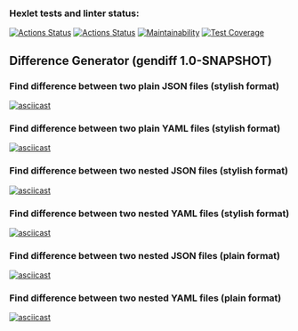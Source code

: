 ### Hexlet tests and linter status:
[![Actions Status](https://github.com/tim17d/java-project-71/actions/workflows/hexlet-check.yml/badge.svg)](https://github.com/tim17d/java-project-71/actions)
[![Actions Status](https://github.com/tim17d/java-project-71/actions/workflows/project-workflow.yml/badge.svg)](https://github.com/tim17d/java-project-71/actions)
[![Maintainability](https://api.codeclimate.com/v1/badges/4005218c212a5125d608/maintainability)](https://codeclimate.com/github/tim17d/java-project-71/maintainability)
[![Test Coverage](https://api.codeclimate.com/v1/badges/4005218c212a5125d608/test_coverage)](https://codeclimate.com/github/tim17d/java-project-71/test_coverage)

## Difference Generator (gendiff 1.0-SNAPSHOT)
### Find difference between two plain JSON files (stylish format)
[![asciicast](https://asciinema.org/a/DjdUwk62ET3f9bd2c2mgHwb3p.svg)](https://asciinema.org/a/DjdUwk62ET3f9bd2c2mgHwb3p)

### Find difference between two plain YAML files (stylish format)
[![asciicast](https://asciinema.org/a/uyKBeHQe31P22DSv0YDf5erns.svg)](https://asciinema.org/a/uyKBeHQe31P22DSv0YDf5erns)

### Find difference between two nested JSON files (stylish format)
[![asciicast](https://asciinema.org/a/tiAPKqGP1LZPk2F5JWIIN5DmA.svg)](https://asciinema.org/a/tiAPKqGP1LZPk2F5JWIIN5DmA)

### Find difference between two nested YAML files (stylish format)
[![asciicast](https://asciinema.org/a/1OxzmV0l11BYGeJdV58I33Ryz.svg)](https://asciinema.org/a/1OxzmV0l11BYGeJdV58I33Ryz)

### Find difference between two nested JSON files (plain format)
[![asciicast](https://asciinema.org/a/w1oiASHUq6hJwqqRIiH4lvss8.svg)](https://asciinema.org/a/w1oiASHUq6hJwqqRIiH4lvss8)

### Find difference between two nested YAML files (plain format)
[![asciicast](https://asciinema.org/a/ayaLfvArRsx7Yjyxey2PAn38w.svg)](https://asciinema.org/a/ayaLfvArRsx7Yjyxey2PAn38w)
